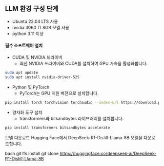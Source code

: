 ## LLM 환경 구성 단계
- Ubuntu 22.04 LTS 사용
- nvidia 3060 TI 8GB 모델 사용
- python 3.11 이상

#### 필수 소프트웨어 설치
  - CUDA 및 NVIDIA 드라이버
    - 최신 NVIDIA 드라이버와 CUDA를 설치하여 GPU 가속을 활성화합니다.

```bash
sudo apt update
sudo apt install nvidia-driver-525
```

 - Python 및 PyTorch
   - PyTorch는 GPU 지원 버전으로 설치합니다.

```bash
pip install torch torchvision torchaudio --index-url https://download.pytorch.org/whl/cu118
```

  - 양자화 도구 설치
    - transformers와 bitsandbytes 라이브러리를 설치합니다.

```bash
pip install transformers bitsandbytes accelerate
```

모델 다운로드
Hugging Face에서 DeepSeek-R1-Distill-Llama-8B 모델을 다운로드합니다.

bash
git lfs install
git clone https://huggingface.co/deepseek-ai/DeepSeek-R1-Distill-Llama-8B